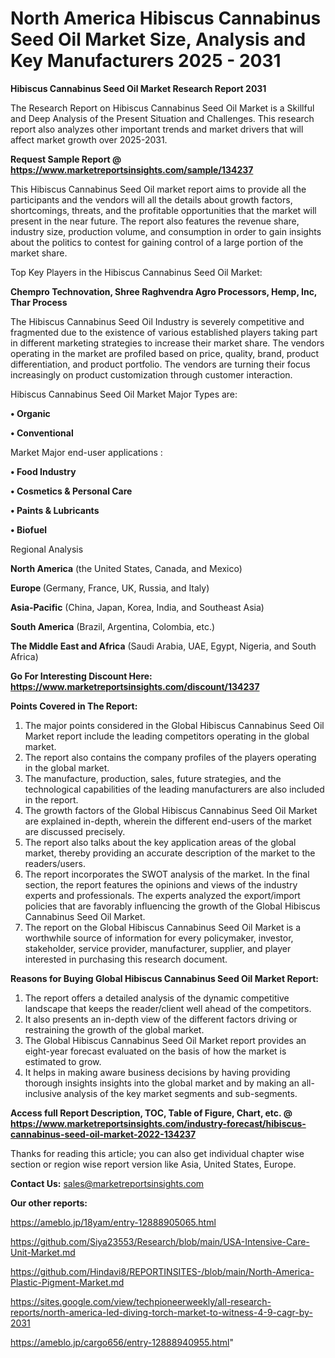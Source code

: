 # North America Hibiscus Cannabinus Seed Oil Market Size, Analysis and Key Manufacturers 2025 - 2031

<strong>Hibiscus Cannabinus Seed Oil Market Research Report 2031</strong>

The Research Report on Hibiscus Cannabinus Seed Oil Market is a Skillful and Deep Analysis of the Present Situation and Challenges. This research report also analyzes other important trends and market drivers that will affect market growth over 2025-2031.

<strong>Request Sample Report @ <a href=https://www.marketreportsinsights.com/sample/134237>https://www.marketreportsinsights.com/sample/134237</a></strong>

This Hibiscus Cannabinus Seed Oil market report aims to provide all the participants and the vendors will all the details about growth factors, shortcomings, threats, and the profitable opportunities that the market will present in the near future. The report also features the revenue share, industry size, production volume, and consumption in order to gain insights about the politics to contest for gaining control of a large portion of the market share.

Top Key Players in the Hibiscus Cannabinus Seed Oil Market:

<strong>Chempro Technovation, Shree Raghvendra Agro Processors, Hemp, Inc, Thar Process</strong>

The Hibiscus Cannabinus Seed Oil Industry is severely competitive and fragmented due to the existence of various established players taking part in different marketing strategies to increase their market share. The vendors operating in the market are profiled based on price, quality, brand, product differentiation, and product portfolio. The vendors are turning their focus increasingly on product customization through customer interaction.

Hibiscus Cannabinus Seed Oil Market Major Types are:

<strong>• Organic

• Conventional</strong>

Market Major end-user applications :

<strong>• Food Industry

• Cosmetics & Personal Care

• Paints & Lubricants

• Biofuel</strong>

Regional Analysis

</u><strong><b>North America</b></strong> (the United States, Canada, and Mexico)

<strong><b>Europe </b></strong>(Germany, France, UK, Russia, and Italy)

<strong><b>Asia-Pacific</b></strong> (China, Japan, Korea, India, and Southeast Asia)

<strong><b>South America</b></strong> (Brazil, Argentina, Colombia, etc.)

<strong><b>The Middle East and Africa</b></strong> (Saudi Arabia, UAE, Egypt, Nigeria, and South Africa)

<strong>Go For Interesting Discount Here: <a href=https://www.marketreportsinsights.com/discount/134237>https://www.marketreportsinsights.com/discount/134237</a></strong>

<strong>Points Covered in The Report:</strong>
<ol>
  <li>The major points considered in the Global Hibiscus Cannabinus Seed Oil Market report include the leading competitors operating in the global market.</li>
  <li>The report also contains the company profiles of the players operating in the global market.</li>
  <li>The manufacture, production, sales, future strategies, and the technological capabilities of the leading manufacturers are also included in the report.</li>
  <li>The growth factors of the Global Hibiscus Cannabinus Seed Oil Market are explained in-depth, wherein the different end-users of the market are discussed precisely.</li>
  <li>The report also talks about the key application areas of the global market, thereby providing an accurate description of the market to the readers/users.</li>
  <li>The report incorporates the SWOT analysis of the market. In the final section, the report features the opinions and views of the industry experts and professionals. The experts analyzed the export/import policies that are favorably influencing the growth of the Global Hibiscus Cannabinus Seed Oil Market.</li>
  <li>The report on the Global Hibiscus Cannabinus Seed Oil Market is a worthwhile source of information for every policymaker, investor, stakeholder, service provider, manufacturer, supplier, and player interested in purchasing this research document.</li>
</ol>
<strong>Reasons for Buying Global Hibiscus Cannabinus Seed Oil Market Report:</strong>

<ol>
  <li>The report offers a detailed analysis of the dynamic competitive landscape that keeps the reader/client well ahead of the competitors.</li>
  <li>It also presents an in-depth view of the different factors driving or restraining the growth of the global market.</li>
  <li>The Global Hibiscus Cannabinus Seed Oil Market report provides an eight-year forecast evaluated on the basis of how the market is estimated to grow.</li>
  <li>It helps in making aware business decisions by having providing thorough insights insights into the global market and by making an all-inclusive analysis of the key market segments and sub-segments.</li>
</ol>
<strong>Access full Report Description, TOC, Table of Figure, Chart, etc. @ <a href=https://www.marketreportsinsights.com/industry-forecast/hibiscus-cannabinus-seed-oil-market-2022-134237>https://www.marketreportsinsights.com/industry-forecast/hibiscus-cannabinus-seed-oil-market-2022-134237</a></strong>


Thanks for reading this article; you can also get individual chapter wise section or region wise report version like Asia, United States, Europe.

<strong>Contact Us:</strong>
sales@marketreportsinsights.com

<strong>Our other reports:</strong>

<a href=https://ameblo.jp/18yam/entry-12888905065.html>https://ameblo.jp/18yam/entry-12888905065.html</a>

<a href=https://github.com/Siya23553/Research/blob/main/USA-Intensive-Care-Unit-Market.md>https://github.com/Siya23553/Research/blob/main/USA-Intensive-Care-Unit-Market.md</a>

<a href=https://github.com/Hindavi8/REPORTINSITES-/blob/main/North-America-Plastic-Pigment-Market.md>https://github.com/Hindavi8/REPORTINSITES-/blob/main/North-America-Plastic-Pigment-Market.md</a>

<a href=https://sites.google.com/view/techpioneerweekly/all-research-reports/north-america-led-diving-torch-market-to-witness-4-9-cagr-by-2031>https://sites.google.com/view/techpioneerweekly/all-research-reports/north-america-led-diving-torch-market-to-witness-4-9-cagr-by-2031</a>

<a href=https://ameblo.jp/cargo656/entry-12888940955.html>https://ameblo.jp/cargo656/entry-12888940955.html</a>"

